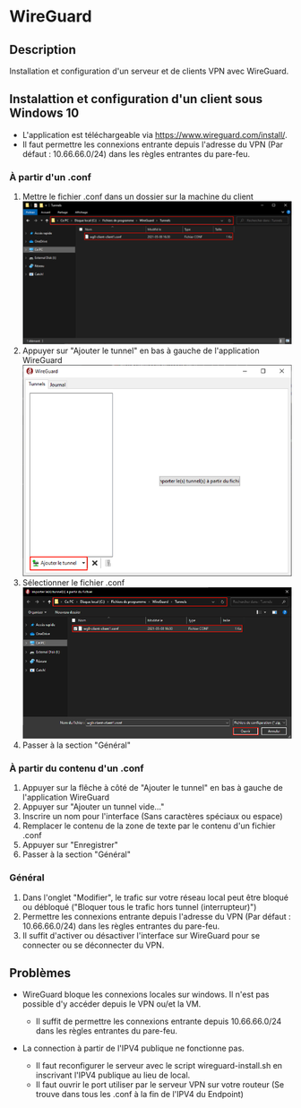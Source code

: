 # WireGuard
## Description
Installation et configuration d'un serveur et de clients VPN avec WireGuard.

## Instalattion et configuration d'un client sous Windows 10
*	L'application est téléchargeable via https://www.wireguard.com/install/.
*	Il faut permettre les connexions entrante depuis l'adresse du VPN (Par défaut : 10.66.66.0/24) dans les règles entrantes du pare-feu.

### À partir d'un .conf
1.	Mettre le fichier .conf dans un dossier sur la machine du client
![Alt text](Captures/Capture1-1.bmp?raw=true)
2.	Appuyer sur "Ajouter le tunnel" en bas à gauche de l'application WireGuard
![Alt text](Captures/Capture1-2.bmp?raw=true)
3.	Sélectionner le fichier .conf
![Alt text](Captures/Capture1-3.bmp?raw=true)
4.	Passer à la section "Général"

### À partir du contenu d'un .conf
1.	Appuyer sur la flêche à côté de "Ajouter le tunnel" en bas à gauche de l'application WireGuard
2.	Appuyer sur "Ajouter un tunnel vide..."
3.	Inscrire un nom pour l'interface (Sans caractères spéciaux ou espace)
4.	Remplacer le contenu de la zone de texte par le contenu d'un fichier .conf
5.	Appuyer sur "Enregistrer"
6.	Passer à la section "Général"

### Général
1.	Dans l'onglet "Modifier", le trafic sur votre réseau local peut être bloqué ou débloqué ("Bloquer tous le trafic hors tunnel (interrupteur)")
2. 	Permettre les connexions entrante depuis l'adresse du VPN (Par défaut : 10.66.66.0/24) dans les règles entrantes du pare-feu.
3.	Il suffit d'activer ou désactiver l'interface sur WireGuard pour se connecter ou se déconnecter du VPN.
	
## Problèmes
*	WireGuard bloque les connexions locales sur windows. Il n'est pas possible d'y accéder depuis le VPN ou/et la VM.
	*	Il suffit de permettre les connexions entrante depuis 10.66.66.0/24 dans les règles entrantes du pare-feu.
	
*	La connection à partir de l'IPV4 publique ne fonctionne pas.
	*	Il faut reconfigurer le serveur avec le script wireguard-install.sh en inscrivant l'IPV4 publique au lieu de local.
	*	Il faut ouvrir le port utiliser par le serveur VPN sur votre routeur (Se trouve dans tous les .conf à la fin de l'IPV4 du Endpoint)